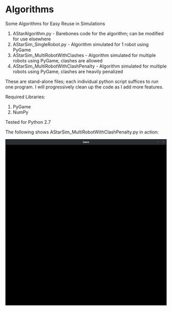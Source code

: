 # Algorithms
Some Algorithms for Easy Reuse in Simulations

1) AStarAlgorithm.py - Barebones code for the algorithm; can be modified for use elsewhere
2) AStarSim_SingleRobot.py - Algorithm simulated for 1 robot using PyGame
3) AStarSim_MultiRobotWithClashes - Algorithm simulated for multiple robots using PyGame, clashes are allowed
4) AStarSim_MultiRobotWithClashPenalty - Algorithm simulated for multiple robots using PyGame, clashes are heavily penalized

These are stand-alone files; each individual python script suffices to run one program. I will progressively clean up the code as I add more features.

Required Libraries:
1) PyGame
2) NumPy

Tested for Python 2.7

The following shows AStarSim_MultiRobotWithClashPenalty.py in action:

![alt-text](https://github.com/ankurjay/Algorithms/blob/master/Capture_Multi.gif)
